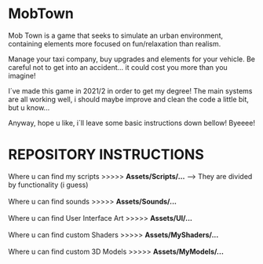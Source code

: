 # MobTown


Mob Town is a game that seeks to simulate an urban environment, containing elements more focused on fun/relaxation than realism.

Manage your taxi company, buy upgrades and elements for your vehicle. Be careful not to get into an accident... it could cost you more than you imagine!

I´ve made this game in 2021/2 in order to get my degree! The main systems are all working well, i should maybe improve and clean the code a little bit, but u know...

Anyway, hope u like, i´ll leave some basic instructions down bellow! Byeeee!


# REPOSITORY INSTRUCTIONS

Where u can find my scripts >>>>> <b>Assets/Scripts/...</b> --> They are divided by functionality (i guess)
<br>
<br>
Where u can find sounds >>>>> <b>Assets/Sounds/...</b>
<br>
<br>
Where u can find User Interface Art >>>>> <b>Assets/UI/...</b>
<br>
<br>
Where u can find custom Shaders >>>>> <b>Assets/MyShaders/...</b>
<br>
<br>
Where u can find custom 3D Models >>>>> <b>Assets/MyModels/...</b>

